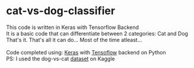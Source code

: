 # cat-vs-dog-classifier

This code is written in Keras with Tensorflow Backend<br/>
It is a basic code that can differentiate between 2 categories: Cat and Dog<br/>
That's it. That's all it can do... Most of the time atleast...<br/><br/>
Code completed using: [Keras](https://keras.io/) with [Tensoflow](https://www.tensorflow.org/tutorials) backend on Python<br/>
PS: I used the dog-vs-cat [dataset](https://www.kaggle.com/c/dogs-vs-cats/data) on Kaggle
